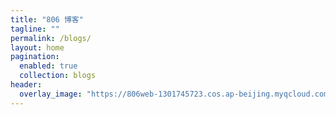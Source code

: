 ```yaml
---
title: "806 博客"
tagline: ""
permalink: /blogs/
layout: home
pagination:
  enabled: true
  collection: blogs
header:
  overlay_image: "https://806web-1301745723.cos.ap-beijing.myqcloud.com/web/blogs-banner.jpg"
---
```

